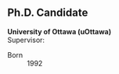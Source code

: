 ## Ph.D. Candidate
 **University of Ottawa (uOttawa)** <br>
 Supervisor: 

<dl>
<dt>Born</dt>
<dd>1992</dd>
</dl>
